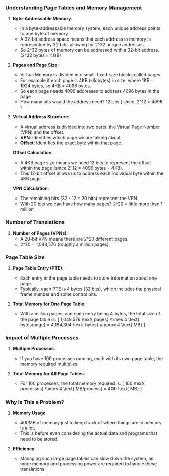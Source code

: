 
### Understanding Page Tables and Memory Management

1. **Byte-Addressable Memory**:
   - In a byte-addressable memory system, each unique address points to one byte of memory.
   - A 32-bit address space means that each address in memory is represented by 32 bits, allowing for 2^32 unique addresses.
   - So 2^32 bytes of memory can be addressed with a 32-bit address. (2^32 bytes = 4GB)

2. **Pages and Page Size**:
   - Virtual Memory is divided into small, fixed-size blocks called pages.
   - For example if each page is 4KB (kilobytes) in size, where 1KB = 1024 bytes, so 4KB = 4096 bytes.
   - So each page needs 4096 addresses to address 4096 bytes in the page
   - How many bits would the address need? 12 bits ( since, 2^12 = 4096 )

3. **Virtual Address Structure**:
   - A virtual address is divided into two parts: the Virtual Page Number (VPN) and the offset.
   - **VPN**: Identifies which page we are talking about.
   - **Offset**: Identifies the exact byte within that page.


   **Offset Calculation**:
   - A 4KB page size means we need 12 bits to represent the offset within the page (since 2^12 = 4096 bytes = 4KB).
   - This 12-bit offset allows us to address each individual byte within the 4KB page.

   **VPN Calculation**:
   - The remaining bits (32 - 12 = 20 bits) represent the VPN.
   - With 20 bits we can have how many pages? 2^20 = little more than 1 million

### Number of Translations

1. **Number of Pages (VPNs)**:
   - A 20-bit VPN means there are 2^20 different pages.
   - 2^20 = 1,048,576 (roughly a million pages).

### Page Table Size

1. **Page Table Entry (PTE)**:
   - Each entry in the page table needs to store information about one page.
   - Typically, each PTE is 4 bytes (32 bits), which includes the physical frame number and some control bits.

2. **Total Memory for One Page Table**:
   - With a million pages, and each entry being 4 bytes, the total size of the page table is:
   \[
   1,048,576 \text{ pages} \times 4 \text{ bytes/page} = 4,194,304 \text{ bytes} \approx 4 \text{ MB}
   \]

### Impact of Multiple Processes

1. **Multiple Processes**:
   - If you have 100 processes running, each with its own page table, the memory required multiplies.

2. **Total Memory for All Page Tables**:
   - For 100 processes, the total memory required is:
   \[
   100 \text{ processes} \times 4 \text{ MB/process} = 400 \text{ MB}
   \]

### Why is This a Problem?

1. **Memory Usage**:
   - 400MB of memory just to keep track of where things are in memory is a lot.
   - This is before even considering the actual data and programs that need to be stored.

2. **Efficiency**:
   - Managing such large page tables can slow down the system, as more memory and processing power are required to handle these translations.



